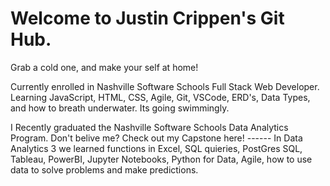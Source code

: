 # Welcome to Justin Crippen's Git Hub.
Grab a cold one, and make your self at home!

Currently enrolled in Nashville Software Schools Full Stack Web Developer.
Learning JavaScript, HTML, CSS, Agile, Git, VSCode, ERD's, Data Types, and how to breath underwater.  Its going swimmingly. 

I Recently graduated the Nashville Software Schools Data Analytics Program.
Don't belive me? Check out my Capstone here! ------
In Data Analytics 3 we learned functions in Excel, SQL quieries, PostGres SQL, Tableau, PowerBI, Jupyter Notebooks, Python for Data, Agile, how to use data to solve problems and make predictions.
